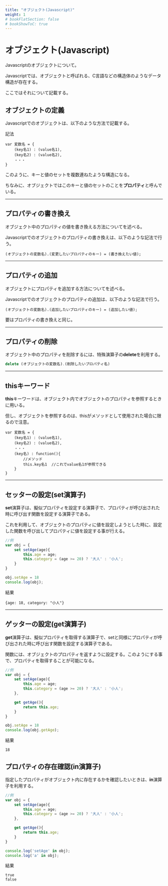 ```yaml
---
title: "オブジェクト(Javascript)"
weight: 1
# bookFlatSection: false
# bookShowToC: true
---
```


# オブジェクト(Javascript)

Javascriptのオブジェクトについて。

Javascriptでは、オブジェクトと呼ばれる、C言語などの構造体のようなデータ構造が存在する。

ここではそれについて記載する。

## オブジェクトの定義

Javascriptでのオブジェクトは、以下のような方法で記載する。

記法

```
var 変数名 = {
    (key名1) : (value名1),
    (key名2) : (value名2),
    ・・・
}
```

このように、キーと値のセットを複数連ねたような構造になる。

ちなみに、オブジェクトではこのキーと値のセットのことを**プロパティ**と呼んでいる。

<hr>

## プロパティの書き換え

オブジェクト中のプロパティの値を書き換える方法についてを述べる。

Javascriptでのオブジェクトのプロパティの書き換えは、以下のような記法で行う。


```
(オブジェクトの変数名).(変更したいプロパティのキー) = (書き換えたい値);
```

<hr>

## プロパティの追加

オブジェクトにプロパティを追加する方法についてを述べる。

Javascriptでのオブジェクトのプロパティの追加は、以下のような記法で行う。


```
(オブジェクトの変数名).(追加したいプロパティのキー) = (追加したい値);
```

要はプロパティの書き換えと同じ。

<hr>

## プロパティの削除

オブジェクト中のプロパティを削除するには、特殊演算子の**delete**を利用する。

```javascript
delete (オブジェクトの変数名).(削除したいプロパティ名)
```

<hr>

## thisキーワード

**this**キーワードは、オブジェクト内でオブジェクトのプロパティを参照するときに用いる。

但し、オブジェクトを参照するのは、thisがメソッドとして使用された場合に限るので注意。

```
var 変数名 = {
    (key名1) : (value名1),
    (key名2) : (value名2),
    ・・・
    (key名) : function(){
        //メソッド
        this.key名1  //これでvalue名1が参照できる
    }
}
```

<hr>

## セッターの設定(set演算子)

**set**演算子は、擬似プロパティを設定する演算子で、プロパティが呼び出された時に呼び出す関数を設定する演算子である。

これを利用して、オブジェクトのプロパティに値を設定しようとした時に、設定した関数を呼び出してプロパティに値を設定する事が行える。

```javascript
//例
var obj = {
    set setAge(age){
        this.age = age;
        this.category = (age >= 20) ? '大人' : '小人';
    }
}

obj.setAge = 18
console.log(obj);
```

結果

```
{age: 18, category: "小人"}
```

<hr>

## ゲッターの設定(get演算子)

**get**演算子は、擬似プロパティを取得する演算子で、setと同様にプロパティが呼び出された時に呼び出す関数を設定する演算子である。

関数には、オブジェクトのプロパティを返すように設定する。このようにする事で、プロパティを取得することが可能になる。

```javascript
//例
var obj = {
    set setAge(age){
        this.age = age;
        this.category = (age >= 20) ? '大人' : '小人';
    },

    get getAge(){
        return this.age;
    }
}

obj.setAge = 18
console.log(obj.getAge);
```

結果

```
18
```

## プロパティの存在確認(in演算子)

指定したプロパティがオブジェクト内に存在するかを確認したいときは、**in**演算子を利用する。

```javascript
//例
var obj = {
    set setAge(age){
        this.age = age;
        this.category = (age >= 20) ? '大人' : '小人';
    },

    get getAge(){
        return this.age;
    }
}

console.log('setAge' in obj);
console.log('a' in obj);
```

結果

```
true
false
```
